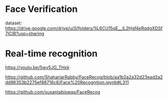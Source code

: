 # Face Verification
dataset: https://drive.google.com/drive/u/0/folders/1iL6CU15qE__lL2Hgf4eRqdgXDSf7lCIB?usp=sharing

# Real-time recognition
https://youtu.be/5wv5JG_THxk

https://github.com/ShahariarRabby/FaceRecog/blob/aa1b2a2a32d23ead2a2dd96353b2275ef88716c8/Face%20Recognition.ipynb#L311


https://github.com/susantabiswas/FaceRecog
